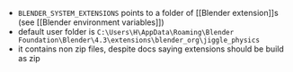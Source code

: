 
- `BLENDER_SYSTEM_EXTENSIONS` points to a folder of [[Blender extension]]s 
  (see [[Blender environment variables]])
- default user folder is `C:\Users\H\AppData\Roaming\Blender Foundation\Blender\4.3\extensions\blender_org\jiggle_physics`
- it contains non zip files, despite docs saying extensions should be build as zip




